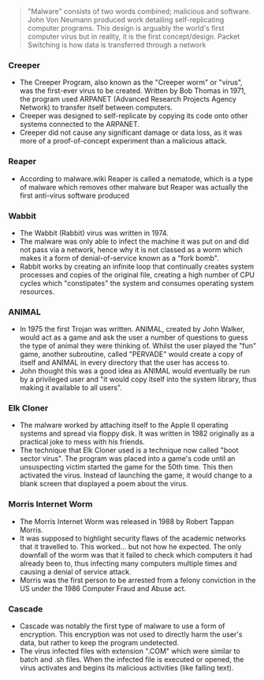 > "Malware" consists of two words combined; malicious and software.
> John Von Neumann produced work detailing self-replicating computer programs. This design is arguably the world's first computer virus but in reality, it is the first concept/design.
> Packet Switching is how data is transferred through a network

### Creeper
- The Creeper Program, also known as the "Creeper worm" or "virus", was the first-ever virus to be created. Written by Bob Thomas in 1971, the program used ARPANET (Advanced Research Projects Agency Network) to transfer itself between computers.
- Creeper was designed to self-replicate by copying its code onto other systems connected to the ARPANET. 
- Creeper did not cause any significant damage or data loss, as it was more of a proof-of-concept experiment than a malicious attack.

### Reaper
- According to malware.wiki Reaper is called a nematode, which is a type of malware which removes other malware but Reaper was actually the first anti-virus software produced

### Wabbit
- The Wabbit (Rabbit) virus was written in 1974.
- The malware was only able to infect the machine it was put on and did not pass via a network, hence why it is not classed as a worm which makes it a form of denial-of-service known as a "fork bomb".
- Rabbit works by creating an infinite loop that continually creates system processes and copies of the original file, creating a high number of CPU cycles which "constipates" the system and consumes operating system resources.

### ANIMAL
- In 1975 the first Trojan was written. ANIMAL, created by John Walker, would act as a game and ask the user a number of questions to guess the type of animal they were thinking of. Whilst the user played the "fun" game, another subroutine, called "PERVADE" would create a copy of itself and ANIMAL in every directory that the user has access to.
- John thought this was a good idea as ANIMAL would eventually be run by a privileged user and "it would copy itself into the system library, thus making it available to all users".

### Elk Cloner
- The malware worked by attaching itself to the Apple II operating systems and spread via floppy disk. It was written in 1982 originally as a practical joke to mess with his friends.
- The technique that Elk Cloner used is a technique now called "boot sector virus". The program was placed into a game's code until an unsuspecting victim started the game for the 50th time. This then activated the virus. Instead of launching the game, it would change to a blank screen that displayed a poem about the virus.

### Morris Internet Worm
-  The Morris Internet Worm was released in 1988 by Robert Tappan Morris.
-  It was supposed to highlight security flaws of the academic networks that it travelled to. This worked... but not how he expected. The only downfall of the worm was that it failed to check which computers it had already been to, thus infecting many computers multiple times and causing a denial of service attack.
-  Morris was the first person to be arrested from a felony conviction in the US under the 1986 Computer Fraud and Abuse act.

### Cascade
- Cascade was notably the first type of malware to use a form of encryption. This encryption was not used to directly harm the user's data, but rather to keep the program undetected.
- The virus infected files with extension ".COM" which were similar to batch and .sh files. When the infected file is executed or opened, the virus activates and begins its malicious activities (like falling text).
